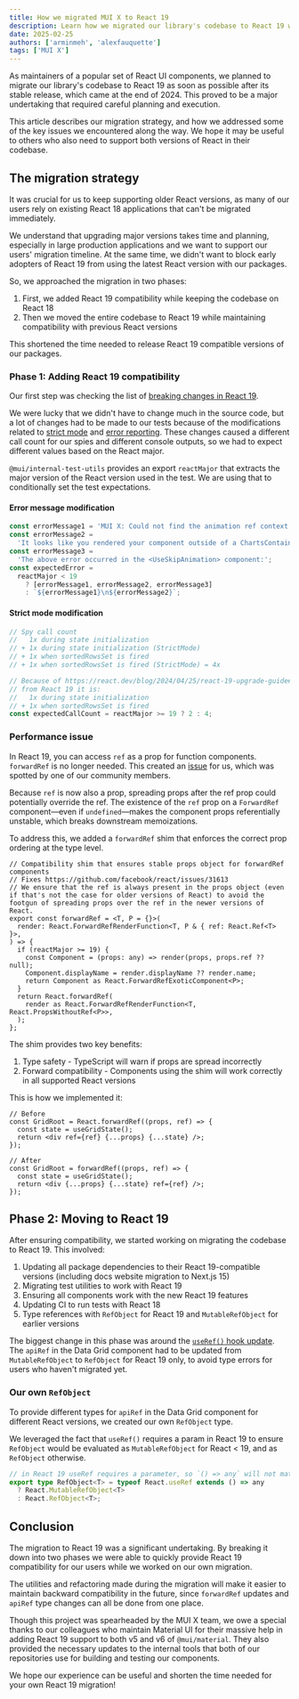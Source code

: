 ```yaml
---
title: How we migrated MUI X to React 19
description: Learn how we migrated our library's codebase to React 19 while maintaining backward compatibility.
date: 2025-02-25
authors: ['arminmeh', 'alexfauquette']
tags: ['MUI X']
---
```


As maintainers of a popular set of React UI components, we planned to migrate our library's codebase to React 19 as soon as possible after its stable release, which came at the end of 2024.
This proved to be a major undertaking that required careful planning and execution.

This article describes our migration strategy, and how we addressed some of the key issues we encountered along the way.
We hope it may be useful to others who also need to support both versions of React in their codebase.

## The migration strategy

It was crucial for us to keep supporting older React versions, as many of our users rely on existing React 18 applications that can't be migrated immediately.

We understand that upgrading major versions takes time and planning, especially in large production applications and we want to support our users' migration timeline.
At the same time, we didn't want to block early adopters of React 19 from using the latest React version with our packages.

So, we approached the migration in two phases:

1. First, we added React 19 compatibility while keeping the codebase on React 18
2. Then we moved the entire codebase to React 19 while maintaining compatibility with previous React versions

This shortened the time needed to release React 19 compatible versions of our packages.

### Phase 1: Adding React 19 compatibility

Our first step was checking the list of [breaking changes in React 19](https://react.dev/blog/2024/04/25/react-19-upgrade-guide#breaking-changes).

We were lucky that we didn't have to change much in the source code, but a lot of changes had to be made to our tests because of the modifications related to [strict mode](https://react.dev/blog/2024/04/25/react-19-upgrade-guide#strict-mode-improvements) and [error reporting](https://react.dev/blog/2024/04/25/react-19-upgrade-guide#errors-in-render-are-not-re-thrown).
These changes caused a different call count for our spies and different console outputs, so we had to expect different values based on the React major.

`@mui/internal-test-utils` provides an export `reactMajor` that extracts the major version of the React version used in the test.
We are using that to conditionally set the test expectations.

#### Error message modification

```ts
const errorMessage1 = 'MUI X: Could not find the animation ref context.';
const errorMessage2 =
  'It looks like you rendered your component outside of a ChartsContainer parent component.';
const errorMessage3 =
  'The above error occurred in the <UseSkipAnimation> component:';
const expectedError =
  reactMajor < 19
    ? [errorMessage1, errorMessage2, errorMessage3]
    : `${errorMessage1}\n${errorMessage2}`;
```

#### Strict mode modification

```ts
// Spy call count
//   1x during state initialization
// + 1x during state initialization (StrictMode)
// + 1x when sortedRowsSet is fired
// + 1x when sortedRowsSet is fired (StrictMode) = 4x

// Because of https://react.dev/blog/2024/04/25/react-19-upgrade-guide#strict-mode-improvements
// from React 19 it is:
//   1x during state initialization
// + 1x when sortedRowsSet is fired
const expectedCallCount = reactMajor >= 19 ? 2 : 4;
```

### Performance issue

In React 19, you can access `ref` as a prop for function components. `forwardRef` is no longer needed.
This created an [issue](https://github.com/mui/mui-x/issues/15770) for us, which was spotted by one of our community members.

Because `ref` is now also a prop, spreading props after the ref prop could potentially override the ref.
The existence of the `ref` prop on a `ForwardRef` component—even if `undefined`—makes the component props referentially unstable, which breaks downstream memoizations.

To address this, we added a `forwardRef` shim that enforces the correct prop ordering at the type level.

```tsx
// Compatibility shim that ensures stable props object for forwardRef components
// Fixes https://github.com/facebook/react/issues/31613
// We ensure that the ref is always present in the props object (even if that's not the case for older versions of React) to avoid the footgun of spreading props over the ref in the newer versions of React.
export const forwardRef = <T, P = {}>(
  render: React.ForwardRefRenderFunction<T, P & { ref: React.Ref<T> }>,
) => {
  if (reactMajor >= 19) {
    const Component = (props: any) => render(props, props.ref ?? null);
    Component.displayName = render.displayName ?? render.name;
    return Component as React.ForwardRefExoticComponent<P>;
  }
  return React.forwardRef(
    render as React.ForwardRefRenderFunction<T, React.PropsWithoutRef<P>>,
  );
};
```

The shim provides two key benefits:

1. Type safety - TypeScript will warn if props are spread incorrectly
2. Forward compatibility - Components using the shim will work correctly in all supported React versions

This is how we implemented it:

```tsx
// Before
const GridRoot = React.forwardRef((props, ref) => {
  const state = useGridState();
  return <div ref={ref} {...props} {...state} />;
});

// After
const GridRoot = forwardRef((props, ref) => {
  const state = useGridState();
  return <div {...props} {...state} ref={ref} />;
});
```

## Phase 2: Moving to React 19

After ensuring compatibility, we started working on migrating the codebase to React 19. This involved:

1. Updating all package dependencies to their React 19-compatible versions (including docs website migration to Next.js 15)
2. Migrating test utilities to work with React 19
3. Ensuring all components work with the new React 19 features
4. Updating CI to run tests with React 18
5. Type references with `RefObject` for React 19 and `MutableRefObject` for earlier versions

The biggest change in this phase was around the [`useRef()` hook update](https://react.dev/blog/2024/04/25/react-19-upgrade-guide#useref-requires-argument).
The `apiRef` in the Data Grid component had to be updated from `MutableRefObject` to `RefObject` for React 19 only, to avoid type errors for users who haven't migrated yet.

### Our own `RefObject`

To provide different types for `apiRef` in the Data Grid component for different React versions, we created our own `RefObject` type.

We leveraged the fact that `useRef()` requires a param in React 19 to ensure `RefObject` would be evaluated as `MutableRefObject` for React < 19, and as `RefObject` otherwise.

```ts
// in React 19 useRef requires a parameter, so `() => any` will not match anymore
export type RefObject<T> = typeof React.useRef extends () => any
  ? React.MutableRefObject<T>
  : React.RefObject<T>;
```

## Conclusion

The migration to React 19 was a significant undertaking.
By breaking it down into two phases we were able to quickly provide React 19 compatibility for our users while we worked on our own migration.

The utilities and refactoring made during the migration will make it easier to maintain backward compatibility in the future, since `forwardRef` updates and `apiRef` type changes can all be done from one place.

Though this project was spearheaded by the MUI X team, we owe a special thanks to our colleagues who maintain Material UI for their massive help in adding React 19 support to both v5 and v6 of `@mui/material`.
They also provided the necessary updates to the internal tools that both of our repositories use for building and testing our components.

We hope our experience can be useful and shorten the time needed for your own React 19 migration!

